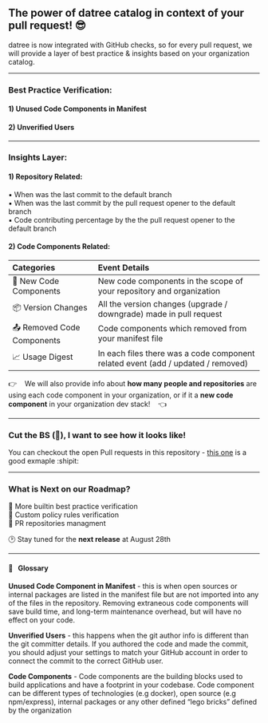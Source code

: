 ## The power of datree catalog in context of your pull request! :sunglasses:

datree is now integrated with GitHub checks, so for every pull request, we will provide a layer of best practice & insights based on your organization catalog.

***
### Best Practice Verification:
#### 1) Unused Code Components in Manifest
#### 2) Unverified Users

***

### Insights Layer:
#### 1) Repository Related:
:black_small_square: When was the last commit to the default branch  
:black_small_square: When was the last commit by the pull request opener to the default branch  
:black_small_square: Code contributing percentage by the the pull request opener to the default branch  

#### 2) Code Components Related:
|Categories|Event Details|
|:---|:---|
|:tada: New Code Components	| New code components in the scope of your repository and organization|
|:package: Version Changes	| All the version changes (upgrade / downgrade) made in pull request |
|:outbox_tray: Removed Code Components | Code components which removed from your manifest file |
|:chart_with_upwards_trend: Usage Digest | In each files there was a code component related event (add / updated / removed) |

:point_right: &nbsp;&nbsp; We will also provide info about **how many people and repositories** are using each code component in your organization, or if it a **new code component** in your organization dev stack! &nbsp;&nbsp; :point_left:

***
### Cut the BS (:poop:), I want to see how it looks like!

You can checkout the open Pull requests in this repository - [this one](https://github.com/datreeio/datree-pr-checks/pull/5) is a good exmaple :shipit:

***
### What is Next on our Roadmap?
:black_square_button: More builtin best practice verification   
:black_square_button: Custom policy rules verification   
:black_square_button: PR repositories managment  

:clock2: Stay tuned for the **next release** at August 28th

***

#### :book: &nbsp;&nbsp;Glossary
**Unused Code Component in Manifest** - this is when open sources or internal packages are listed in the manifest file but are not imported into any of the files in the repository. Removing extraneous code components will save build time, and long-term maintenance overhead, but will have no effect on your code.

**Unverified Users** - this happens when the git author info is different than the git committer details. If you authored the code and made the commit, you should adjust your settings to match your GitHub account in order to connect the commit to the correct GitHub user.

**Code Components** - Code components are the building blocks used to build applications and have a footprint in your codebase. Code component can be different types of technologies (e.g docker), open source (e.g npm/express), internal packages or any other defined “lego bricks” defined by the organization
